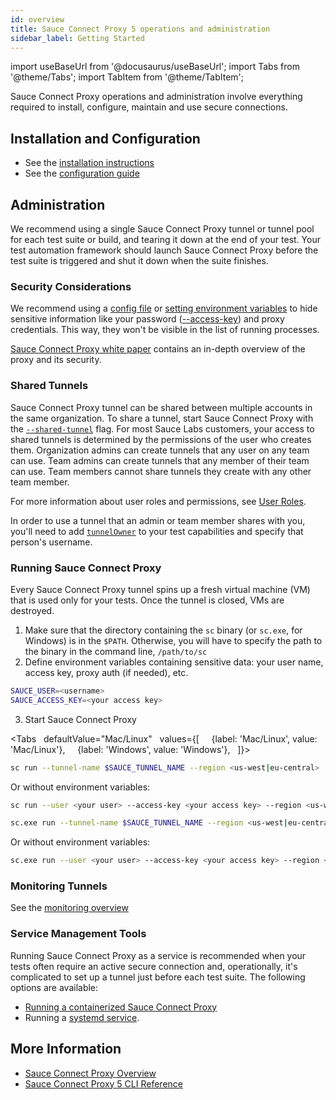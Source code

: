 ```yaml
---
id: overview
title: Sauce Connect Proxy 5 operations and administration
sidebar_label: Getting Started
---
```


import useBaseUrl from '@docusaurus/useBaseUrl';
import Tabs from '@theme/Tabs';
import TabItem from '@theme/TabItem';

Sauce Connect Proxy operations and administration involve everything required to install, configure, maintain and use secure connections.

## Installation and Configuration

- See the [installation instructions](/secure-connections/sauce-connect-5/installation/)
- See the [configuration guide](/secure-connections/sauce-connect-5/operation/configuration/)

## Administration

We recommend using a single Sauce Connect Proxy tunnel or tunnel pool for each test suite or build, and tearing it down at the end of your test. Your test automation framework should launch Sauce Connect Proxy before the test suite is triggered and shut it down when the suite finishes.

### Security Considerations

We recommend using a [config file](/secure-connections/sauce-connect-5/operation/configuration/#config-file) or [setting environment variables](/secure-connections/sauce-connect-5/operation/configuration/#environment-variables/) to hide sensitive information like your password ([--access-key](/dev/cli/sauce-connect-5/run/#--access-key)) and proxy credentials. This way, they won't be visible in the list of running processes.

[Sauce Connect Proxy white paper](https://saucelabs.com/resources/white-papers/sauce-connect-proxy-security-overview) contains an in-depth overview of the proxy and its security.

### Shared Tunnels

Sauce Connect Proxy tunnel can be shared between multiple accounts in the same organization. To share a tunnel, start Sauce Connect Proxy with the [`--shared-tunnel`](/dev/cli/sauce-connect-proxy/#--shared-tunnel) flag.
For most Sauce Labs customers, your access to shared tunnels is determined by the permissions of the user who creates them.
Organization admins can create tunnels that any user on any team can use.
Team admins can create tunnels that any member of their team can use. Team members cannot share tunnels they create with any other team member.

For more information about user roles and permissions, see [User Roles](/basics/acct-team-mgmt/managing-user-info).

In order to use a tunnel that an admin or team member shares with you, you'll need to add [`tunnelOwner`](https://docs.saucelabs.com/dev/test-configuration-options/#tunnelowner) to your test capabilities and specify that person's username.

### Running Sauce Connect Proxy

Every Sauce Connect Proxy tunnel spins up a fresh virtual machine (VM) that is used only for your tests. Once the tunnel is closed, VMs are destroyed.

1. Make sure that the directory containing the `sc` binary (or `sc.exe`, for Windows) is in the `$PATH`. Otherwise, you will have to specify the path to the binary in the command line, `/path/to/sc`
2. Define environment variables containing sensitive data: your user name, access key, proxy auth (if needed), etc.

```bash
SAUCE_USER=<username>
SAUCE_ACCESS_KEY=<your access key>
```

3. Start Sauce Connect Proxy

<Tabs
  defaultValue="Mac/Linux"
  values={[
    {label: 'Mac/Linux', value: 'Mac/Linux'},
    {label: 'Windows', value: 'Windows'},
  ]}>

  <TabItem value="Mac/Linux">

```bash
sc run --tunnel-name $SAUCE_TUNNEL_NAME --region <us-west|eu-central>
```

Or without environment variables:

```bash
sc run --user <your user> --access-key <your access key> --region <us-west|eu-central> --tunnel-name $SAUCE_TUNNEL_NAME
```

  </TabItem>
  <TabItem value="Windows">

```bash
sc.exe run --tunnel-name $SAUCE_TUNNEL_NAME --region <us-west|eu-central>
```

Or without environment variables:

```bash
sc.exe run --user <your user> --access-key <your access key> --region <us-west|eu-central> --tunnel-name $SAUCE_TUNNEL_NAME
```

  </TabItem>
  </Tabs>

### Monitoring Tunnels

See the [monitoring overview](/secure-connections/sauce-connect-5/operation/monitoring)

### Service Management Tools

Running Sauce Connect Proxy as a service is recommended when your tests often require an active secure connection and, operationally, it's complicated to set up a tunnel just before each test suite.
The following options are available:

- [Running a containerized Sauce Connect Proxy](/secure-connections/sauce-connect/setup-configuration/docker/#running-the-sauce-connect-proxy-container-indefinitely-in-kubernetes)
- Running a [systemd service](/secure-connections/sauce-connect-5/operation/systemd/).

## More Information

- [Sauce Connect Proxy Overview](/secure-connections/sauce-connect/)
- [Sauce Connect Proxy 5 CLI Reference](/dev/cli/sauce-connect-5/)

